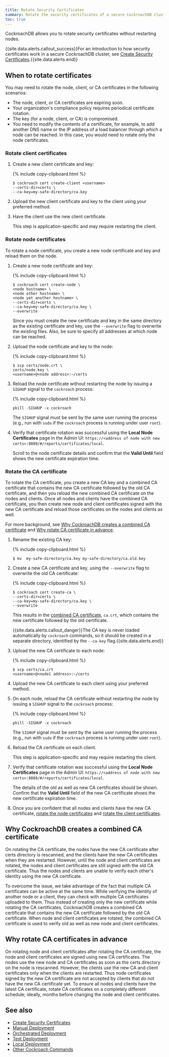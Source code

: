 ```yaml
---
title: Rotate Security Certificates
summary: Rotate the security certificates of a secure CockroachDB cluster by creating and reloading new certificates.
toc: true
---
```


CockroachDB allows you to rotate security certificates without restarting nodes.

{{site.data.alerts.callout_success}}For an introduction to how security certificates work in a secure CockroachDB cluster, see <a href="cockroach-cert.html">Create Security Certificates</a>.{{site.data.alerts.end}}


## When to rotate certificates

You may need to rotate the node, client, or CA certificates in the following scenarios:

- The node, client, or CA certificates are expiring soon.
- Your organization's compliance policy requires periodical certificate rotation.
- The key (for a node, client, or CA) is compromised.
- You need to modify the contents of a certificate, for example, to add another DNS name or the IP address of a load balancer through which a node can be reached. In this case, you would need to rotate only the node certificates.

### Rotate client certificates

1. Create a new client certificate and key:

    {% include copy-clipboard.html %}
    ~~~ shell
    $ cockroach cert create-client <username>
    --certs-dir=certs \
    --ca-key=my-safe-directory/ca.key
    ~~~

2. Upload the new client certificate and key to the client using your preferred method.

3. Have the client use the new client certificate.

    This step is application-specific and may require restarting the client.

### Rotate node certificates

To rotate a node certificate, you create a new node certificate and key and reload them on the node.

1. Create a new node certificate and key:

    {% include copy-clipboard.html %}
    ~~~ shell
    $ cockroach cert create-node \
    <node hostname> \
    <node other hostname> \
    <node yet another hostname> \
    --certs-dir=certs \
    --ca-key=my-safe-directory/ca.key \
    --overwrite
    ~~~

    Since you must create the new certificate and key in the same directory as the existing certificate and key, use the `--overwrite` flag to overwrite the existing files. Also, be sure to specify all addresses at which node can be reached.

2. Upload the node certificate and key to the node:

    {% include copy-clipboard.html %}
    ~~~ shell
    $ scp certs/node.crt \
    certs/node.key \
    <username>@<node address>:~/certs
    ~~~

3. Reload the node certificate without restarting the node by issuing a `SIGHUP` signal to the `cockroach` process:

    {% include copy-clipboard.html %}
    ~~~ shell
    pkill -SIGHUP -x cockroach
    ~~~

    The `SIGHUP` signal must be sent by the same user running the process (e.g., run with `sudo` if the `cockroach` process is running under user `root`).

4. Verify that certificate rotation was successful using the **Local Node Certificates** page in the Admin UI: `https://<address of node with new certs>:8080/#/reports/certificates/local`.

    Scroll to the node certificate details and confirm that the **Valid Until** field shows the new certificate expiration time.

### Rotate the CA certificate

To rotate the CA certificate, you create a new CA key and a combined CA certificate that contains the new CA certificate followed by the old CA certificate, and then you reload the new combined CA certificate on the nodes and clients. Once all nodes and clients have the combined CA certificate, you then create new node and client certificates signed with the new CA certificate and reload those certificates on the nodes and clients as well.

For more background, see [Why CockroachDB creates a combined CA certificate](rotate-certificates.html#why-cockroachdb-creates-a-combined-ca-certificate) and [Why rotate CA certificate in advance](rotate-certificates.html#why-rotate-ca-certificates-in-advance).

1. Rename the existing CA key:

    {% include copy-clipboard.html %}
    ~~~ shell
    $ mv  my-safe-directory/ca.key my-safe-directory/ca.old.key
    ~~~

2. Create a new CA certificate and key, using the `--overwrite` flag to overwrite the old CA certificate:

    {% include copy-clipboard.html %}
    ~~~ shell
    $ cockroach cert create-ca \
    --certs-dir=certs \
    --ca-key=my-safe-directory/ca.key \
    --overwrite
    ~~~

    This results in the [combined CA certificate](rotate-certificates.html#why-cockroachdb-creates-a-combined-ca-certificate), `ca.crt`, which contains the new certificate followed by the old certificate.

    {{site.data.alerts.callout_danger}}The CA key is never loaded automatically by <code>cockroach</code> commands, so it should be created in a separate directory, identified by the <code>--ca-key</code> flag.{{site.data.alerts.end}}

2. Upload the new CA certificate to each node:

    {% include copy-clipboard.html %}
    ~~~ shell
    $ scp certs/ca.crt
    <username>@<node1 address>:~/certs
    ~~~

3. Upload the new CA certificate to each client using your preferred method.

4. On each node, reload the CA certificate without restarting the node by issuing a `SIGHUP` signal to the `cockroach` process:

    {% include copy-clipboard.html %}
    ~~~ shell
    pkill -SIGHUP -x cockroach
    ~~~

    The `SIGHUP` signal must be sent by the same user running the process (e.g., run with `sudo` if the `cockroach` process is running under user `root`).

5. Reload the CA certificate on each client.

    This step is application-specific and may require restarting the client.

6. Verify that certificate rotation was successful using the **Local Node Certificates** page in the Admin UI: `https://<address of node with new certs>:8080/#/reports/certificates/local`.

    The details of the old as well as new CA certificates should be shown. Confirm that the **Valid Until** field of the new CA certificate shows the new certificate expiration time.

7. Once you are confident that all nodes and clients have the new CA certificate, [rotate the node certificates](#rotate-node-certificates) and [rotate the client certificates](#rotate-client-certificates).

## Why CockroachDB creates a combined CA certificate

On rotating the CA certificate, the nodes have the new CA certificate after certs directory is rescanned, and the clients have the new CA certificates when they are restarted. However, until the node and client certificates are rotated, the nodes and client certificates are still signed with the old CA certificate. Thus the nodes and clients are unable to verify each other's identity using the new CA certificate.

To overcome the issue, we take advantage of the fact that multiple CA certificates can be active at the same time. While verifying the identity of another node or a client, they can check with multiple CA certificates uploaded to them. Thus instead of creating only the new certificate while rotating the CA certificates, CockroachDB creates a combined CA certificate that contains the new CA certificate followed by the old CA certificate. When node and client certificates are rotated, the combined CA certificate is used to verify old as well as new node and client certificates.

## Why rotate CA certificates in advance

On rotating node and client certificates after rotating the CA certificate, the node and client certificates are signed using new CA certificates. The nodes use the new node and CA certificates as soon as the certs directory on the node is rescanned. However, the clients use the new CA and client certificates only when the clients are restarted. Thus node certificates signed by the new CA certificate are not accepted by clients that do not have the new CA certificate yet. To ensure all nodes and clients have the latest CA certificate, rotate CA certificates on a completely different schedule; ideally, months before changing the node and client certificates.

## See also

- [Create Security Certificates](cockroach-cert.html)
- [Manual Deployment](manual-deployment.html)
- [Orchestrated Deployment](orchestration.html)
- [Test Deployment](deploy-a-test-cluster.html)
- [Local Deployment](secure-a-cluster.html)
- [Other Cockroach Commands](cockroach-commands.html)
